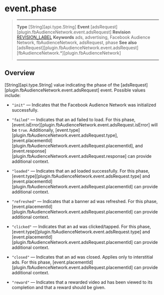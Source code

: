 # event.phase

> --------------------- ------------------------------------------------------------------------------------------
> __Type__              [String][api.type.String]
> __Event__             [adsRequest][plugin.fbAudienceNetwork.event.adsRequest]
> __Revision__          [REVISION_LABEL](REVISION_URL)
> __Keywords__          ads, advertising, Facebook Audience Network, fbAudienceNetwork, adsRequest, phase
> __See also__			[adsRequest][plugin.fbAudienceNetwork.event.adsRequest]
>						[fbAudienceNetwork.*][plugin.fbAudienceNetwork]
> --------------------- ------------------------------------------------------------------------------------------

## Overview

[String][api.type.String] value indicating the phase of the [adsRequest][plugin.fbAudienceNetwork.event.adsRequest] event. Possible values include:

* `"init"` &mdash; Indicates that the Facebook Audience Network was initialized successfully.

* `"failed"` &mdash; Indicates that an ad failed to load. For this phase, [event.isError][plugin.fbAudienceNetwork.event.adsRequest.isError] will be `true`. Additionally, [event.type][plugin.fbAudienceNetwork.event.adsRequest.type], [event.placementId][plugin.fbAudienceNetwork.event.adsRequest.placementId], and [event.response][plugin.fbAudienceNetwork.event.adsRequest.response] can provide additional context.

* `"loaded"` &mdash; Indicates that an ad loaded successfully. For this phase, [event.type][plugin.fbAudienceNetwork.event.adsRequest.type] and [event.placementId][plugin.fbAudienceNetwork.event.adsRequest.placementId] can provide additional context.

* `"refreshed"` &mdash; Indicates that a banner ad was refreshed. For this phase, [event.placementId][plugin.fbAudienceNetwork.event.adsRequest.placementId] can provide additional context.

* `"clicked"` &mdash; Indicates that an ad was clicked/tapped. For this phase, [event.type][plugin.fbAudienceNetwork.event.adsRequest.type] and [event.placementId][plugin.fbAudienceNetwork.event.adsRequest.placementId] can provide additional context.

* `"closed"` &mdash; Indicates that an ad was closed. Applies only to interstitial ads. For this phase, [event.placementId][plugin.fbAudienceNetwork.event.adsRequest.placementId] can provide additional context.

* `"reward"` &mdash; Indicates that a rewarded video ad has been viewed to its completion and that a reward should be given.
